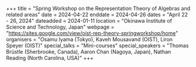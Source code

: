 +++
title = "Spring Workshop on the Representation Theory of Algebras and related areas"
date = 2024-04-22
enddate = 2024-04-26
dates = "April 22 - 26, 2024"
dateadded = 2024-01-11
location = "Okinawa Institute of Science and Technology, Japan"
webpage = "https://sites.google.com/view/oist-rep-theory-springworkshop/home"
organisers = "Osamu Iyama (Tokyo), Kaveh Mousavand (OIST), Liron Speyer (OIST)"
special_talks = "Mini-courses"
special_speakers = "Thomas Brüstle (Sherbrooke, Canada), Aaron Chan (Nagoya, Japan), Nathan Reading (North Carolina, USA)"
+++
